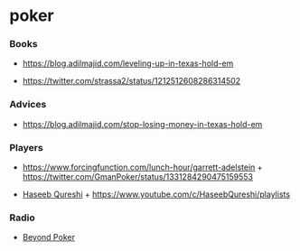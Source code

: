 # poker

### Books

- https://blog.adilmajid.com/leveling-up-in-texas-hold-em

<!-- -->

- https://twitter.com/strassa2/status/1212512608286314502

### Advices

- https://blog.adilmajid.com/stop-losing-money-in-texas-hold-em

### Players

- https://www.forcingfunction.com/lunch-hour/garrett-adelstein + https://twitter.com/GmanPoker/status/1331284290475159553

<!-- -->

- [Haseeb Qureshi](https://haseebq.com/glossary) + https://www.youtube.com/c/HaseebQureshi/playlists

### Radio

- [Beyond Poker](https://open.spotify.com/show/1mV7lY0wQ7oU7Nq2qvARsS?si=d7Js3AEjRVyLKmc1K5pLgQ)
